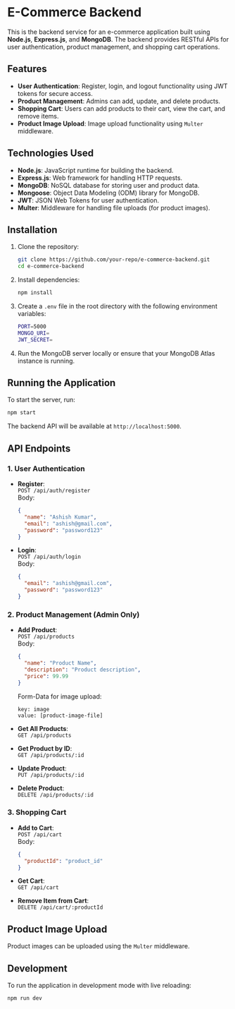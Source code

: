 # E-Commerce Backend

This is the backend service for an e-commerce application built using **Node.js**, **Express.js**, and **MongoDB**. The backend provides RESTful APIs for user authentication, product management, and shopping cart operations.

## Features

- **User Authentication**: Register, login, and logout functionality using JWT tokens for secure access.
- **Product Management**: Admins can add, update, and delete products.
- **Shopping Cart**: Users can add products to their cart, view the cart, and remove items.
- **Product Image Upload**: Image upload functionality using `Multer` middleware.

## Technologies Used

- **Node.js**: JavaScript runtime for building the backend.
- **Express.js**: Web framework for handling HTTP requests.
- **MongoDB**: NoSQL database for storing user and product data.
- **Mongoose**: Object Data Modeling (ODM) library for MongoDB.
- **JWT**: JSON Web Tokens for user authentication.
- **Multer**: Middleware for handling file uploads (for product images).


## Installation

1. Clone the repository:

   ```bash
   git clone https://github.com/your-repo/e-commerce-backend.git
   cd e-commerce-backend
   ```

2. Install dependencies:

   ```bash
   npm install
   ```

3. Create a `.env` file in the root directory with the following environment variables:

   ```bash
   PORT=5000
   MONGO_URI=
   JWT_SECRET=
   ```

4. Run the MongoDB server locally or ensure that your MongoDB Atlas instance is running.

## Running the Application

To start the server, run:

```bash
npm start
```

The backend API will be available at `http://localhost:5000`.

## API Endpoints

### 1. **User Authentication**

- **Register**:  
  `POST /api/auth/register`  
  Body:  
  ```json
  {
    "name": "Ashish Kumar",
    "email": "ashish@gmail.com",
    "password": "password123"
  }
  ```
  
- **Login**:  
  `POST /api/auth/login`  
  Body:  
  ```json
  {
    "email": "ashish@gmail.com",
    "password": "password123"
  }
  ```

### 2. **Product Management** (Admin Only)

- **Add Product**:  
  `POST /api/products`  
  Body:  
  ```json
  {
    "name": "Product Name",
    "description": "Product description",
    "price": 99.99
  }
  ```
  Form-Data for image upload:  
  ``` 
  key: image 
  value: [product-image-file]
  ```

- **Get All Products**:  
  `GET /api/products`

- **Get Product by ID**:  
  `GET /api/products/:id`

- **Update Product**:  
  `PUT /api/products/:id`

- **Delete Product**:  
  `DELETE /api/products/:id`

### 3. **Shopping Cart**

- **Add to Cart**:  
  `POST /api/cart`  
  Body:  
  ```json
  {
    "productId": "product_id"
  }
  ```

- **Get Cart**:  
  `GET /api/cart`

- **Remove Item from Cart**:  
  `DELETE /api/cart/:productId`

## Product Image Upload

Product images can be uploaded using the `Multer` middleware. 

## Development

To run the application in development mode with live reloading:

```bash
npm run dev
```
